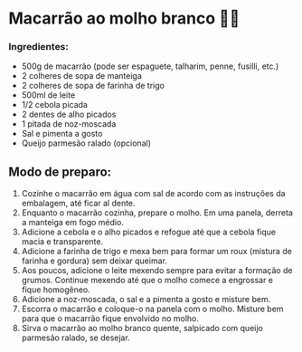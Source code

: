 # Macarrão ao molho branco :man_cook:

### Ingredientes:

- 500g de macarrão (pode ser espaguete, talharim, penne, fusilli, etc.)
- 2 colheres de sopa de manteiga
- 2 colheres de sopa de farinha de trigo
- 500ml de leite
- 1/2 cebola picada
- 2 dentes de alho picados
- 1 pitada de noz-moscada
- Sal e pimenta a gosto
- Queijo parmesão ralado (opcional)

## Modo de preparo:

1. Cozinhe o macarrão em água com sal de acordo com as instruções da embalagem, até ficar al dente.
2. Enquanto o macarrão cozinha, prepare o molho. Em uma panela, derreta a manteiga em fogo médio.
3. Adicione a cebola e o alho picados e refogue até que a cebola fique macia e transparente.
4. Adicione a farinha de trigo e mexa bem para formar um roux (mistura de farinha e gordura) sem deixar queimar.
5. Aos poucos, adicione o leite mexendo sempre para evitar a formação de grumos. Continue mexendo até que o molho comece a engrossar e fique homogêneo.
6. Adicione a noz-moscada, o sal e a pimenta a gosto e misture bem.
7. Escorra o macarrão e coloque-o na panela com o molho. Misture bem para que o macarrão fique envolvido no molho.
8. Sirva o macarrão ao molho branco quente, salpicado com queijo parmesão ralado, se desejar.
